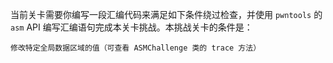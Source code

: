 当前关卡需要你编写一段汇编代码来满足如下条件绕过检查，并使用 `pwntools` 的 `asm` API 编写汇编语句完成本关卡挑战。本挑战关卡的条件是：

```
修改特定全局数据区域的值（可查看 ASMChallenge 类的 trace 方法）
```
